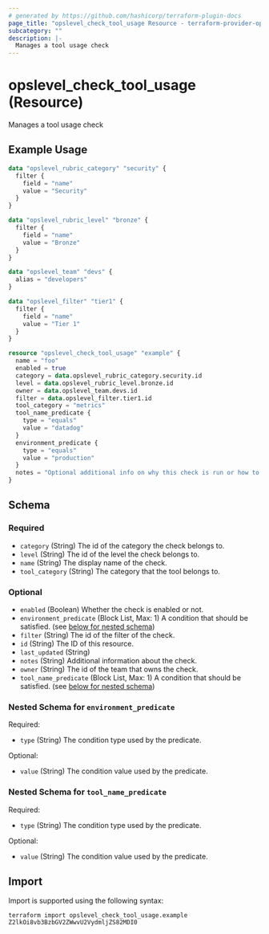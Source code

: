 ```yaml
---
# generated by https://github.com/hashicorp/terraform-plugin-docs
page_title: "opslevel_check_tool_usage Resource - terraform-provider-opslevel"
subcategory: ""
description: |-
  Manages a tool usage check
---
```


# opslevel_check_tool_usage (Resource)

Manages a tool usage check

## Example Usage

```terraform
data "opslevel_rubric_category" "security" {
  filter {
    field = "name"
    value = "Security"
  }
}

data "opslevel_rubric_level" "bronze" {
  filter {
    field = "name"
    value = "Bronze"
  }
}

data "opslevel_team" "devs" {
  alias = "developers"
}

data "opslevel_filter" "tier1" {
  filter {
    field = "name"
    value = "Tier 1"
  }
}

resource "opslevel_check_tool_usage" "example" {
  name = "foo"
  enabled = true
  category = data.opslevel_rubric_category.security.id
  level = data.opslevel_rubric_level.bronze.id
  owner = data.opslevel_team.devs.id
  filter = data.opslevel_filter.tier1.id
  tool_category = "metrics"
  tool_name_predicate {
    type = "equals"
    value = "datadog"
  }
  environment_predicate {
    type = "equals"
    value = "production"
  }
  notes = "Optional additional info on why this check is run or how to fix it"
}
```

<!-- schema generated by tfplugindocs -->
## Schema

### Required

- `category` (String) The id of the category the check belongs to.
- `level` (String) The id of the level the check belongs to.
- `name` (String) The display name of the check.
- `tool_category` (String) The category that the tool belongs to.

### Optional

- `enabled` (Boolean) Whether the check is enabled or not.
- `environment_predicate` (Block List, Max: 1) A condition that should be satisfied. (see [below for nested schema](#nestedblock--environment_predicate))
- `filter` (String) The id of the filter of the check.
- `id` (String) The ID of this resource.
- `last_updated` (String)
- `notes` (String) Additional information about the check.
- `owner` (String) The id of the team that owns the check.
- `tool_name_predicate` (Block List, Max: 1) A condition that should be satisfied. (see [below for nested schema](#nestedblock--tool_name_predicate))

<a id="nestedblock--environment_predicate"></a>
### Nested Schema for `environment_predicate`

Required:

- `type` (String) The condition type used by the predicate.

Optional:

- `value` (String) The condition value used by the predicate.


<a id="nestedblock--tool_name_predicate"></a>
### Nested Schema for `tool_name_predicate`

Required:

- `type` (String) The condition type used by the predicate.

Optional:

- `value` (String) The condition value used by the predicate.

## Import

Import is supported using the following syntax:

```shell
terraform import opslevel_check_tool_usage.example Z2lkOi8vb3BzbGV2ZWwvU2VydmljZS82MDI0
```
